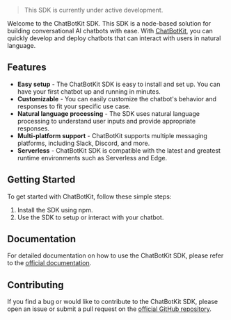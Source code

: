 > This SDK is currently under active development.

Welcome to the ChatBotKit SDK. This SDK is a node-based solution for building conversational AI chatbots with ease. With [ChatBotKit](https://chatbotkit.com), you can quickly develop and deploy chatbots that can interact with users in natural language.

## Features

- **Easy setup** - The ChatBotKit SDK is easy to install and set up. You can have your first chatbot up and running in minutes.
- **Customizable** - You can easily customize the chatbot's behavior and responses to fit your specific use case.
- **Natural language processing** - The SDK uses natural language processing to understand user inputs and provide appropriate responses.
- **Multi-platform support** - ChatBotKit supports multiple messaging platforms, including Slack, Discord, and more.
- **Serverless** - ChatBotKit SDK is compatible with the latest and greatest runtime environments such as Serverless and Edge.

## Getting Started

To get started with ChatBotKit, follow these simple steps:

1. Install the SDK using npm.
2. Use the SDK to setup or interact with your chatbot.

## Documentation

For detailed documentation on how to use the ChatBotKit SDK, please refer to the [official documentation](https://github.com/chatbotkit/node-sdk/docs).

## Contributing

If you find a bug or would like to contribute to the ChatBotKit SDK, please open an issue or submit a pull request on the [official GitHub repository](https://github.com/chatbotkit/node-sdk).
